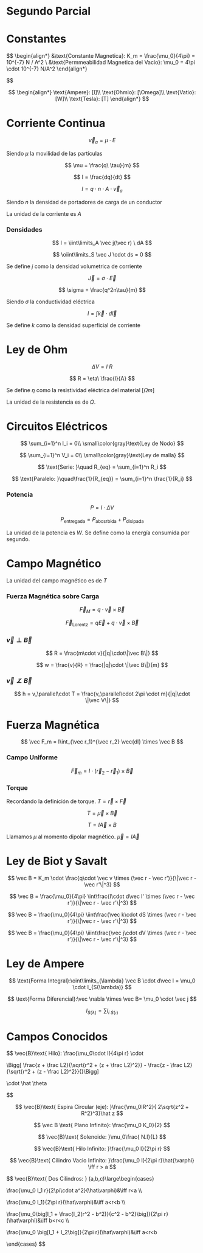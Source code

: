 # Segundo Parcial

# Constantes

$$
\begin{align*}
&\text{Constante Magnetica}: K_m = \frac{\mu_0}{4\pi} = 10^{-7} N  / A^2 
\\
&\text{Permmeabilidad Magnetica del Vacio}: \mu_0 = 4\pi \cdot 10^{-7} N/A^2
\end{align*}

$$

$$
\begin{align*}
\text{Ampere}: [I]\\
\text{Ohmio}: [\Omega]\\
\text{Vatio}: [W]\\
\text{Tesla}: [T]
\end{align*}
$$

# Corriente Continua

$$
\vec v_a = \mu\cdot E
$$

Siendo $\mu$ la movilidad de las partículas

$$
\mu = \frac{q\ \tau}{m}
$$

$$
I = \frac{dq}{dt}
$$

$$
I = q\cdot n\cdot A \cdot \vec v_a  
$$

Siendo $n$ la densidad de portadores de carga de un conductor

La unidad de la corriente es $A$

### Densidades

$$
I = \iint\limits_A \vec j(\vec r) \ dA
$$

$$
\oiint\limits_S \vec J \cdot ds = 0
$$

Se define $j$ como la densidad volumetrica de corriente

$$
\vec J = \sigma \cdot \vec E
$$

$$
\sigma = \frac{q^2n\tau}{m} 
$$

Siendo $\sigma$ la conductividad eléctrica

$$
I = \int \vec k \cdot d\vec l
$$

Se define $k$ como la densidad superficial de corriente

# Ley de Ohm

$$
\Delta V = I\ R
$$

$$
R = \eta\ \frac{l}{A}
$$

Se define $\eta$ como la resistividad eléctrica del material $[\Omega m]$

La unidad de la resistencia es de $\Omega$. 

# Circuitos Eléctricos

$$
\sum_{i=1}^n I_i = 0\\
\small\color{gray}\text{Ley de Nodo}
$$

$$
\sum_{i=1}^n V_i = 0\\
\small\color{gray}\text{Ley de malla}
$$

$$
\text{Serie: }\quad R_{eq} = \sum_{i=1}^n R_i
$$

$$
\text{Paralelo: }\quad\frac{1}{R_{eq}} = \sum_{i=1}^n \frac{1}{R_i}
$$

### Potencia

$$
P = I \cdot \Delta V
$$

$$
P_{\text{entregada}} = P_{\text{abosrbida}} + P_{\text{disipada}}
$$

La unidad de la potencia es $W$. Se define como la energía consumida por segundo.

# Campo Magnético

La unidad del campo magnético es de $T$

### Fuerza Magnética sobre Carga

$$
\vec F_M = q\cdot \vec v \times \vec B
$$

$$
\vec F_\text{Lorentz} = q\vec E +  q\cdot \vec v \times \vec B
$$

### $\vec v \perp \vec B$

$$
R = \frac{m\cdot v}{|q|\cdot\|\vec B\|}
$$

$$
w = \frac{v}{R} = \frac{|q|\cdot \|\vec B\|}{m}
$$

### $\vec v \not\perp \vec B$

$$
h = v_\parallel\cdot T = \frac{v_\parallel\cdot 2\pi \cdot m}{|q|\cdot \|\vec V\|}
$$

# Fuerza Magnética

$$
\vec F_m = I\int_{\vec r_1}^{\vec r_2} \vec{dl} \times \vec B
$$

### Campo Uniforme

$$
\vec F_m = I\cdot \big(\vec r_2 - \vec r_1\big) \times \vec B
$$

### Torque

Recordando la definición de torque. $T = \vec r \times \vec F$

$$
T = \vec \mu \times \vec B
$$

$$
T = I\vec A \times B
$$

Llamamos $\mu$ al momento dipolar magnético. $\vec \mu = I\vec A$

# Ley de Biot y Savalt

$$
\vec B = K_m \cdot \frac{q\cdot \vec v \times (\vec r - \vec r')}{\|\vec r - \vec r'\|^3}
$$

$$
\vec B = \frac{\mu_0}{4\pi} \int\frac{I\cdot  d\vec l' \times (\vec r - \vec r')}{\|\vec r - \vec r'\|^3}
$$

$$
\vec B = \frac{\mu_0}{4\pi} \iint\frac{\vec k\cdot  dS \times (\vec r - \vec r')}{\|\vec r - \vec r'\|^3}
$$

$$
\vec B = \frac{\mu_0}{4\pi} \iiint\frac{\vec j\cdot  dV \times (\vec r - \vec r')}{\|\vec r - \vec r'\|^3}
$$

# Ley de Ampere

$$
\text{Forma Integral}:\oint\limits_{\lambda} \vec B \cdot d\vec l = \mu_0 \cdot I_{S(\lambda)}
$$

$$
\text{Forma Diferencial}:\vec \nabla \times \vec B= \mu_0 \cdot \vec j
$$

$$
I_{S(\lambda)} =\sum I_{i\ S(\mathfrak{c)}}
$$

# Campos Conocidos

$$
\vec{B}\text{ Hilo}: \frac{\mu_0\cdot I}{4\pi r} \cdot

\Bigg[ \frac{z + \frac L2}{\sqrt{r^2 + (z + \frac L2)^2}} - \frac{z - \frac L2}{\sqrt{r^2 + (z - \frac L2)^2}}{}\Bigg]

\cdot \hat \theta

$$

$$
\vec{B}\text{ Espira Circular (eje): }\frac{\mu_0IR^2}{ 2\sqrt{z^2 + R^2}^3}\hat z
$$

$$
\vec B \text{ Plano Infinito}: \frac{\mu_0 K_0}{2}
$$

$$
\vec{B}\text{ Solenoide: }\mu_0\frac{ N.I}{L}
$$

$$
\vec{B}\text{ Hilo Infinito: }\frac{\mu_0 I}{2\pi r}
$$

$$
\vec{B}\text{ Cilindro Vacio Infinito: }\frac{\mu_0 I}{2\pi r}\hat{\varphi} \iff r > a
$$

$$
\vec{B}\text{ Dos Cilindros: } (a,b,c)\large\begin{cases}

\frac{\mu_0 I_1 r}{2\pi\cdot a^2}(\hat\varphi)&\iff r<a \\\\

\frac{\mu_0 I_1}{2\pi r}(\hat\varphi)&\iff a<r<b \\\\

\frac{\mu_0\big[I_1 + \frac{I_2(r^2 - b^2)}{c^2 - b^2}\big]}{2\pi r}(\hat\varphi)&\iff b<r<c \\\\

\frac{\mu_0 \big[I_1 + I_2\big]}{2\pi r}(\hat\varphi)&\iff a<r<b

\end{cases}
$$